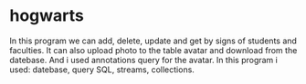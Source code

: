 # hogwarts
In this program we can add, delete, update and  get by signs of students and faculties.
It can also upload photo to the table avatar and download from  the datebase.
And i used annotations query for the avatar.
In this program i used: datebase, query SQL, streams, collections.
